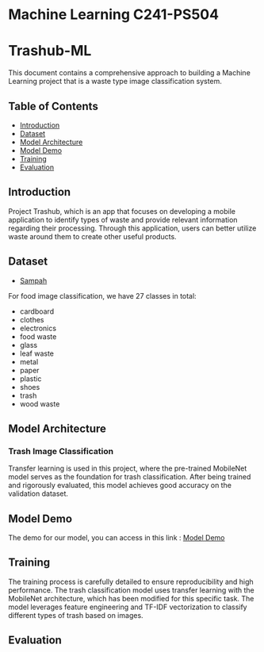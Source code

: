 # Machine Learning C241-PS504

# Trashub-ML
This document contains a comprehensive approach to building a Machine Learning project that is a waste type image classification system.

## Table of Contents
* [Introduction](#Introduction)
* [Dataset](#Dataset)
* [Model Architecture](#Model-Architecture)
* [Model Demo](#Model-Demo)
* [Training](#Training)
* [Evaluation](#Evaluation)

## Introduction
Project Trashub, which is an app that focuses on developing a mobile application to identify types of waste and provide relevant information regarding their processing. Through this application, users can better utilize waste around them to create other useful products.

## Dataset
* [Sampah](https://drive.google.com/file/d/1Q4M-0MDU9ji7nB4H36InilMEyLLTgS-P/view?usp=sharing)

For food image classification, we have 27 classes in total:
+ cardboard
+ clothes
+ electronics
+ food waste
+ glass
+ leaf waste
+ metal
+ paper
+ plastic
+ shoes
+ trash
+ wood waste

## Model Architecture
### Trash Image Classification
Transfer learning is used in this project, where the pre-trained MobileNet model serves as the foundation for trash classification. After being trained and rigorously evaluated, this model achieves good accuracy on the validation dataset.

## Model Demo
The demo for our model, you can access in this link : [Model Demo](https://colab.research.google.com/drive/1nHUX531tq7lhN_0uSOleKdwt7onhmxyc?usp=sharing)

## Training
The training process is carefully detailed to ensure reproducibility and high performance. The trash classification model uses transfer learning with the MobileNet architecture, which has been modified for this specific task. The model leverages feature engineering and TF-IDF vectorization to classify different types of trash based on images.

## Evaluation


